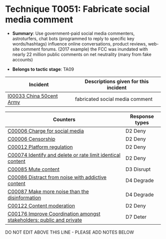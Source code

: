 # Technique T0051: Fabricate social media comment

* **Summary**: Use government-paid social media commenters, astroturfers, chat bots (programmed to reply to specific key words/hashtags) influence online conversations, product reviews, web-site comment forums. (2017 example) the FCC was inundated with nearly 22 million public comments on net neutrality (many from fake accounts)

* **Belongs to tactic stage**: TA09


| Incident | Descriptions given for this incident |
| -------- | -------------------- |
| [I00033 China 50cent Army](../incidents/I00033.md) | fabricated social media comment |



| Counters | Response types |
| -------- | -------------- |
| [C00006 Charge for social media](../counters/C00006.md) | D2 Deny |
| [C00006 Censorship](../counters/C00006.md) | D2 Deny |
| [C00012 Platform regulation](../counters/C00012.md) | D2 Deny |
| [C00074 Identify and delete or rate limit identical content](../counters/C00074.md) | D2 Deny |
| [C00085 Mute content](../counters/C00085.md) | D3 Disrupt |
| [C00086 Distract from noise with addictive content](../counters/C00086.md) | D4 Degrade |
| [C00087 Make more noise than the disinformation](../counters/C00087.md) | D4 Degrade |
| [C00122 Content moderation](../counters/C00122.md) | D2 Deny |
| [C00176 Improve Coordination amongst stakeholders: public and private](../counters/C00176.md) | D7 Deter |


DO NOT EDIT ABOVE THIS LINE - PLEASE ADD NOTES BELOW